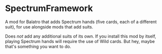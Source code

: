 # SpectrumFramework
A mod for Balatro that adds Spectrum hands (five cards, each of a different suit), for use alongside mods that add suits.

Does _not_ add any additional suits of its own. If you install this mod by itself, playing Spectrum hands will require the use of Wild cards. But hey, maybe that's something you want to do.

<!-- 
## Compatibility
Redundant to and therefore will not load with the following mods:
- Bunco
- SixSuits
-->